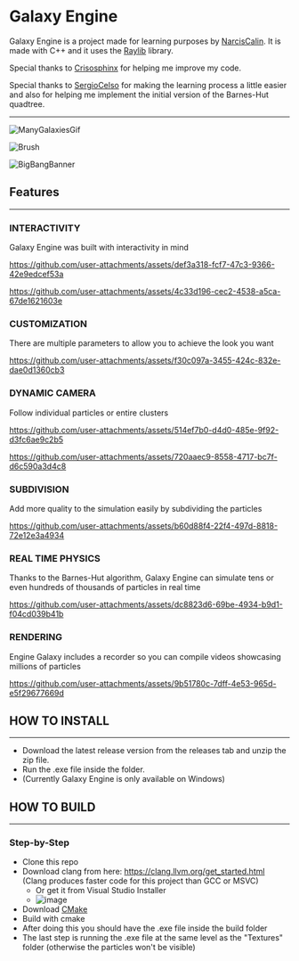 # Galaxy Engine

Galaxy Engine is a project made for learning purposes by [NarcisCalin](https://github.com/NarcisCalin). It is made with C++ and it uses the [Raylib](https://github.com/raysan5/raylib) library.

Special thanks to [Crisosphinx](https://github.com/crisosphinx) for helping me improve my code.

Special thanks to [SergioCelso](https://github.com/SCelso) for making the learning process a little easier and also for helping me implement the initial version of the Barnes-Hut quadtree.

---
![ManyGalaxiesGif](https://github.com/user-attachments/assets/70b784ac-22ab-4261-9cf6-5e651492cf6f)


![Brush](https://github.com/user-attachments/assets/b68eb4cb-9ce4-4dfb-b366-0607598cebcc)

![BigBangBanner](https://github.com/user-attachments/assets/a3e2bef5-d9b0-4175-91f6-7edd0d532a44)

## Features
---
### INTERACTIVITY
Galaxy Engine was built with interactivity in mind



https://github.com/user-attachments/assets/def3a318-fcf7-47c3-9366-42e9edcef53a



https://github.com/user-attachments/assets/4c33d196-cec2-4538-a5ca-67de1621603e




### CUSTOMIZATION
There are multiple parameters to allow you to achieve the look you want






https://github.com/user-attachments/assets/f30c097a-3455-424c-832e-dae0d1360cb3






### DYNAMIC CAMERA
Follow individual particles or entire clusters



https://github.com/user-attachments/assets/514ef7b0-d4d0-485e-9f92-d3fc6ae9c2b5





https://github.com/user-attachments/assets/720aaec9-8558-4717-bc7f-d6c590a3d4c8






### SUBDIVISION
Add more quality to the simulation easily by subdividing the particles




https://github.com/user-attachments/assets/b60d88f4-22f4-497d-8818-72e12e3a4934





### REAL TIME PHYSICS
Thanks to the Barnes-Hut algorithm, Galaxy Engine can simulate tens or even hundreds of thousands of particles in real time




https://github.com/user-attachments/assets/dc8823d6-69be-4934-b9d1-f04cd039b41b





### RENDERING
Engine Galaxy includes a recorder so you can compile videos showcasing millions of particles




https://github.com/user-attachments/assets/9b51780c-7dff-4e53-965d-e5f29677669d





## HOW TO INSTALL
---
- Download the latest release version from the releases tab and unzip the zip file.
- Run the .exe file inside the folder.
- (Currently Galaxy Engine is only available on Windows)

## HOW TO BUILD
---

### Step-by-Step
- Clone this repo
- Download clang from here: https://clang.llvm.org/get_started.html (Clang produces faster code for this project than GCC or MSVC)
  - Or get it from Visual Studio Installer
  - ![image](https://github.com/user-attachments/assets/b46a0e7d-188e-43a3-bf7e-fb3edced233a)
- Download [CMake](https://cmake.org/download/)
- Build with cmake
- After doing this you should have the .exe file inside the build folder
- The last step is running the .exe file at the same level as the "Textures" folder (otherwise the particles won't be visible)

